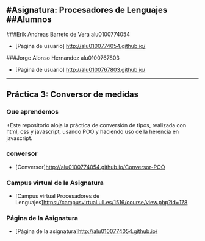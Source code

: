 #Asignatura: Procesadores de Lenguajes
##Alumnos
---
###Erik Andreas Barreto de Vera alu0100774054

* [Pagina de usuario] http://alu0100774054.github.io/

###Jorge Alonso Hernandez alu0100767803

* [Pagina de usuario] http://alu0100767803.github.io/

---
## Práctica 3: Conversor de medidas

### Que aprendemos

+Este repositorio aloja la práctica de conversión de tipos, realizada con html, css y javascript, usando POO y haciendo uso de la herencia en javascript.

### conversor

* [Conversor]http://alu0100774054.github.io/Conversor-POO

### Campus virtual de la Asignatura

* [Campus virtual Procesadores de Lenguajes]https://campusvirtual.ull.es/1516/course/view.php?id=178

### Página de la Asignatura

* [Página de la asignatura]http://alu0100774054.github.io/
